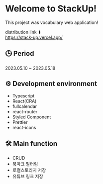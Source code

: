 # Welcome to StackUp!

This project was vocabulary web application!

distribution link ⬇  
https://stack-up.vercel.app/

## 🕒 Period

2023.05.10 ~ 2023.05.18

## ⚙️ Development environment
- Typescript
- React(CRA)
- fullcalendar
- react-router
- Styled Component
- Prettier
- react-icons

## 🛠️ Main function
- CRUD
- 북마크 필터링
- 로컬스토리지 저장
- 유튜브 링크 저장
